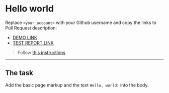 # Hello world
Replace `<your_account>` with your Github username and copy the links to Pull Request description:
- [DEMO LINK](https://Oleksandr-Hundertailo.github.io/layout_hello-world/)
- [TEST REPORT LINK](https://Oleksandr-Hundertailo.github.io/layout_hello-world/report/html_report/)

> Follow [this instructions](https://mate-academy.github.io/layout_task-guideline/#how-to-solve-the-layout-tasks-on-github)
___

## The task
Add the basic page markup and the text `Hello, world!` into the body.
